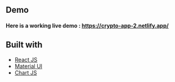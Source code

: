 ## Demo
#### Here is a working live demo :  https://crypto-app-2.netlify.app/

## Built with 

- [React JS](https://reactjs.org/)
- [Material UI](https://v4.mui.com/)
- [Chart JS](https://reactchartjs.github.io/react-chartjs-2/#/)

